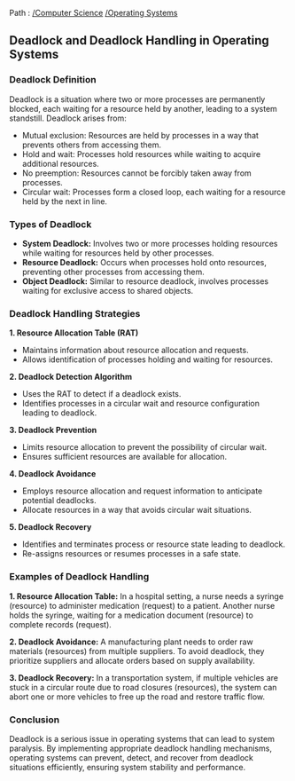 Path : [/Computer Science](<..\..\index.md>) [/Operating Systems](<..\index.md>)
## Deadlock and Deadlock Handling in Operating Systems

### Deadlock Definition

Deadlock is a situation where two or more processes are permanently blocked, each waiting for a resource held by another, leading to a system standstill. Deadlock arises from:

- Mutual exclusion: Resources are held by processes in a way that prevents others from accessing them.
- Hold and wait: Processes hold resources while waiting to acquire additional resources.
- No preemption: Resources cannot be forcibly taken away from processes.
- Circular wait: Processes form a closed loop, each waiting for a resource held by the next in line.


### Types of Deadlock

- **System Deadlock:** Involves two or more processes holding resources while waiting for resources held by other processes.
- **Resource Deadlock:** Occurs when processes hold onto resources, preventing other processes from accessing them.
- **Object Deadlock:** Similar to resource deadlock, involves processes waiting for exclusive access to shared objects.


### Deadlock Handling Strategies

**1. Resource Allocation Table (RAT)**

- Maintains information about resource allocation and requests.
- Allows identification of processes holding and waiting for resources.


**2. Deadlock Detection Algorithm**

- Uses the RAT to detect if a deadlock exists.
- Identifies processes in a circular wait and resource configuration leading to deadlock.


**3. Deadlock Prevention**

- Limits resource allocation to prevent the possibility of circular wait.
- Ensures sufficient resources are available for allocation.


**4. Deadlock Avoidance**

- Employs resource allocation and request information to anticipate potential deadlocks.
- Allocate resources in a way that avoids circular wait situations.


**5. Deadlock Recovery**

- Identifies and terminates process or resource state leading to deadlock.
- Re-assigns resources or resumes processes in a safe state.


### Examples of Deadlock Handling

**1. Resource Allocation Table:** In a hospital setting, a nurse needs a syringe (resource) to administer medication (request) to a patient. Another nurse holds the syringe, waiting for a medication document (resource) to complete records (request).


**2. Deadlock Avoidance:** A manufacturing plant needs to order raw materials (resources) from multiple suppliers. To avoid deadlock, they prioritize suppliers and allocate orders based on supply availability.


**3. Deadlock Recovery:** In a transportation system, if multiple vehicles are stuck in a circular route due to road closures (resources), the system can abort one or more vehicles to free up the road and restore traffic flow.


### Conclusion

Deadlock is a serious issue in operating systems that can lead to system paralysis. By implementing appropriate deadlock handling mechanisms, operating systems can prevent, detect, and recover from deadlock situations efficiently, ensuring system stability and performance.
